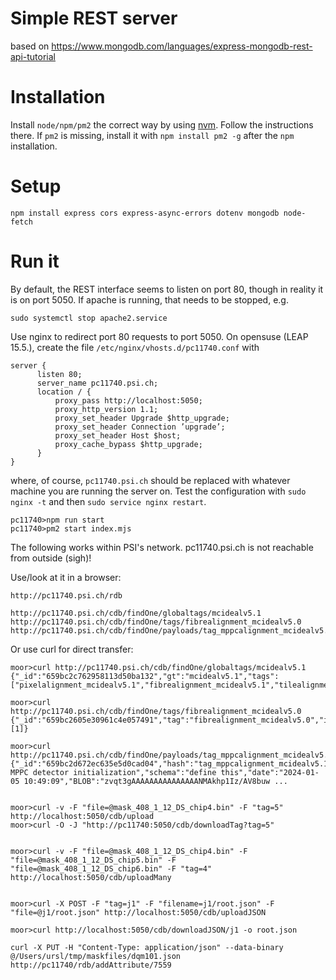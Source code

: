 # Simple REST server
based on https://www.mongodb.com/languages/express-mongodb-rest-api-tutorial

# Installation
Install `node/npm/pm2` the correct way by using [nvm](https://github.com/nvm-sh/nvm). Follow the instructions there. If `pm2` is missing, install it with `npm install pm2 -g` after the `npm` installation. 

# Setup
```
npm install express cors express-async-errors dotenv mongodb node-fetch
```

# Run it
By default, the REST interface seems to listen on port 80, though in reality it is on port 5050. If apache is running, that needs to be stopped, e.g. 
```
sudo systemctl stop apache2.service
```

Use nginx to redirect port 80 requests to port 5050. On opensuse (LEAP 15.5.), create the file `/etc/nginx/vhosts.d/pc11740.conf` with 

```
server {
      listen 80;
      server_name pc11740.psi.ch;
      location / {
          proxy_pass http://localhost:5050;
          proxy_http_version 1.1;
          proxy_set_header Upgrade $http_upgrade;
          proxy_set_header Connection ’upgrade’;
          proxy_set_header Host $host;
          proxy_cache_bypass $http_upgrade;
      }
}
```
where, of course, `pc11740.psi.ch` should be replaced with whatever machine you are running the server on. Test the configuration with `sudo nginx -t` and then `sudo service nginx restart`. 


```
pc11740>npm run start
pc11740>pm2 start index.mjs 
```

The following works within PSI's network. pc11740.psi.ch is not reachable from outside (sigh)!


Use/look at it in a browser:
```
http://pc11740.psi.ch/rdb

http://pc11740.psi.ch/cdb/findOne/globaltags/mcidealv5.1
http://pc11740.psi.ch/cdb/findOne/tags/fibrealignment_mcidealv5.0
http://pc11740.psi.ch/cdb/findOne/payloads/tag_mppcalignment_mcidealv5.1_iov_1

```

Or use curl for direct transfer:

```
moor>curl http://pc11740.psi.ch/cdb/findOne/globaltags/mcidealv5.1
{"_id":"659bc2c762958113d50ba132","gt":"mcidealv5.1","tags":["pixelalignment_mcidealv5.1","fibrealignment_mcidealv5.1","tilealignment_mcidealv5.1","mppcalignment_mcidealv5.1"]}

moor>curl http://pc11740.psi.ch/cdb/findOne/tags/fibrealignment_mcidealv5.0
{"_id":"659bc2605e30961c4e057491","tag":"fibrealignment_mcidealv5.0","iovs":[1]}

moor>curl http://pc11740.psi.ch/cdb/findOne/payloads/tag_mppcalignment_mcidealv5.1_iov_1
{"_id":"659bc2d672ec635e5d0cad04","hash":"tag_mppcalignment_mcidealv5.1_iov_1","comment":"mcidealv5.1 MPPC detector initialization","schema":"define this","date":"2024-01-05 10:49:09","BLOB":"zvqt3gAAAAAAAAAAAAAAANMAkhp1Iz/AV8buw ...


moor>curl -v -F "file=@mask_408_1_12_DS_chip4.bin" -F "tag=5" http://localhost:5050/cdb/upload
moor>curl -O -J "http://pc11740:5050/cdb/downloadTag?tag=5"


moor>curl -v -F "file=@mask_408_1_12_DS_chip4.bin" -F "file=@mask_408_1_12_DS_chip5.bin" -F "file=@mask_408_1_12_DS_chip6.bin" -F "tag=4" http://localhost:5050/cdb/uploadMany


moor>curl -X POST -F "tag=j1" -F "filename=j1/root.json" -F "file=@j1/root.json" http://localhost:5050/cdb/uploadJSON

moor>curl http://localhost:5050/cdb/downloadJSON/j1 -o root.json

curl -X PUT -H "Content-Type: application/json" --data-binary @/Users/ursl/tmp/maskfiles/dqm101.json http://pc11740/rdb/addAttribute/7559


```

